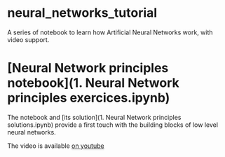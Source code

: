 # neural_networks_tutorial

A series of notebook to learn how Artificial Neural Networks work, with video support.

# [Neural Network principles notebook](1. Neural Network principles exercices.ipynb)

The notebook and [its solution](1. Neural Network principles solutions.ipynb) provide a first touch with the building blocks of low level neural networks.

The video is available [on youtube](https://www.youtube.com/watch?v=XJu-ZzE3sUo)